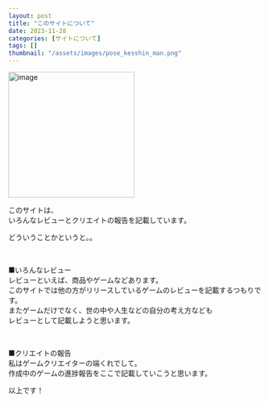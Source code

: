 ```yaml
---
layout: post
title: "このサイトについて"
date: 2023-11-28
categories: [サイトについて]
tags: []
thumbnail: "/assets/images/pose_kesshin_man.png"
---
```


<img src="{{ '/assets/images/pose_kesshin_man.png' | prepend: site.baseurl }}" alt="image" width="250" class="center-image"/>  

このサイトは、  
いろんなレビューとクリエイトの報告を記載しています。  

どういうことかというと。。  
  
<br>

■いろんなレビュー  
レビューといえば、商品やゲームなどあります。  
このサイトでは他の方がリリースしているゲームのレビューを記載するつもりです。  
またゲームだけでなく、世の中や人生などの自分の考え方なども  
レビューとして記載しようと思います。  
  
<br>
  
■クリエイトの報告  
私はゲームクリエイターの端くれでして。  
作成中のゲームの進捗報告をここで記載していこうと思います。  
  
  
以上です！  
  
